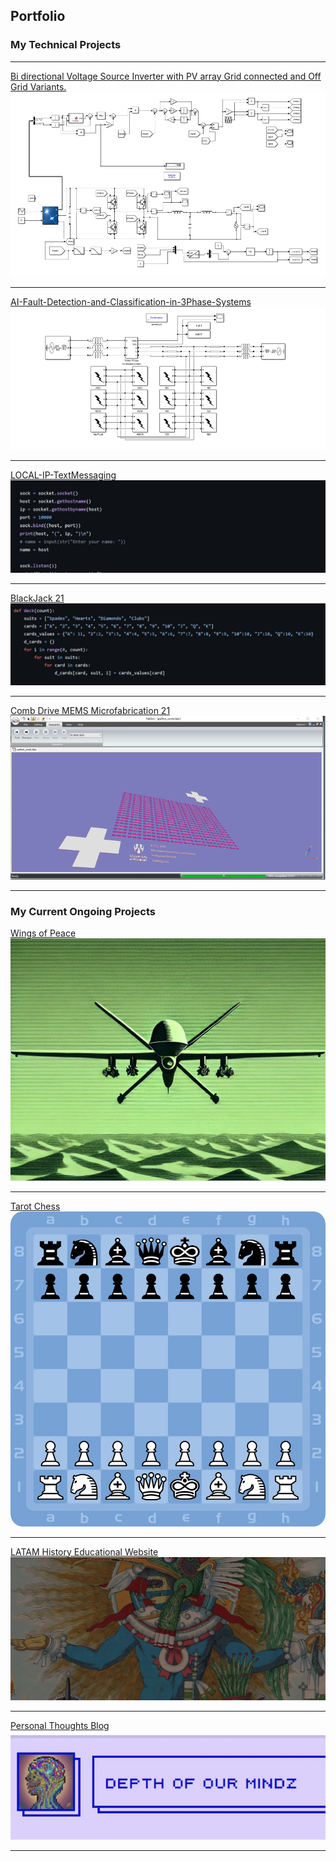 ## Portfolio

### My Technical Projects

---
[Bi directional Voltage Source Inverter with PV array Grid connected and Off Grid Variants.](https://github.com/arshv06/BidirectionalInverter/)
<img src="images/3phase.png?raw=true"/>

---
[AI-Fault-Detection-and-Classification-in-3Phase-Systems](https://github.com/arshv06/AI-Fault-Detection-and-Classification-in-3Phase-Systems/)
<img src="images/ai.png?raw=true"/>

---
[LOCAL-IP-TextMessaging](https://github.com/arshv06/LANTextMessaging/)
<img src="images/socket.jpg?raw=true"/>

---
[BlackJack 21](https://github.com/arshv06/BlackJack21/)
<img src="images/bj.jpg?raw=true"/>

---
[Comb Drive MEMS Microfabrication 21](https://github.com/arshv06/Comb-Drive)
<img src="images/combdrive.png?raw=true"/>

---
### My Current Ongoing Projects
[Wings of Peace](https://github.com/arshv06/Wings-of-Peace)
<img src="images/drone.jpg?raw=true"/>

---
[Tarot Chess](https://github.com/arshv06/Tarot-Chess)
<img src="images/chess.jpg?raw=true"/>

---
[LATAM History Educational Website](http://www.historytoldwell.wordpress.com/)
<img src="images/htw.jpg?raw=true"/>

---
[Personal Thoughts Blog](http://www.depthofourmindz.wordpress.com/)
<img src="images/doam.jpg?raw=true"/>

---
